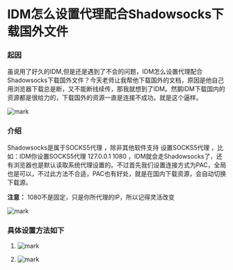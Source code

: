 # IDM怎么设置代理配合Shadowsocks下载国外文件

<!--more-->

### 起因

虽说用了好久的IDM,但是还是遇到了不会的问题，IDM怎么设置代理配合Shadowsocks下载国外文件？今天老师让我帮他下载国外的文档，原因是他自己用浏览器下载总是断，又不能断线续传，那我就想到了IDM。然鹅IDM下载国内的资源都是很给力的，下载国外的资源一直是连接不成功。就是这个逼样。

![mark](https://pic.yqqy.top/blog/20200111/drQjlCvq4fw4.png?imageMogr2/format/webp/interlace/1)

### 介绍

Shadowsocks是属于SOCKS5代理 ，除非其他软件支持 设置SOCKS5代理 ，比如：IDM你设置SOCKS5代理 127.0.0.1 1080 ，IDM就会走Shadowsocks了，还有浏览器也是默认读取系统代理设置的。不过首先我们设置连接方式为PAC，全局也是可以，不过此方法不合适，PAC也有好处，就是在国内下载资源，会自动切换下载源。

**注意：** 1080不是固定，只是你所代理的IP，所以记得灵活改变

![mark](https://pic.yqqy.top/blog/20200111/CpmWxzH011WW.png?imageMogr2/format/webp/interlace/1)

### 具体设置方法如下

1. ![mark](https://pic.yqqy.top/blog/20200111/TOyWUUlhgCF0.png?imageMogr2/format/webp/interlace/1)

2. ![mark](https://pic.yqqy.top/blog/20200111/DuOpHBJ1rdVH.png?imageMogr2/format/webp/interlace/1)
